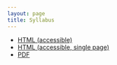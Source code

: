 ```yaml
---
layout: page
title: Syllabus
---
```


- [HTML (accessible)](syllabus/2020C-598-syllabus-html/zteitler-2020C-598-syllabus.html)
- [HTML (accessible, single page)](syllabus/zteitler-2020C-598-syllabus-standalone.html)
- [PDF](syllabus/zteitler-2020C-598-syllabus.pdf)
